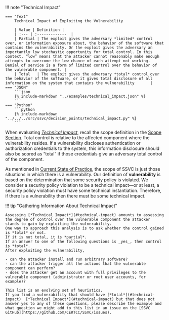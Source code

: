 !!! note "Technical Impact"

    === "Text"
        Technical Impact of Exploiting the Vulnerability
    
        | Value | Definition |
        | :--- | :-------------  |
        | Partial | The exploit gives the adversary *limited* control over, or information exposure about, the behavior of the software that contains the vulnerability. Or the exploit gives the adversary an importantly low stochastic opportunity for total control. In this context, “low” means that the attacker cannot reasonably make enough attempts to overcome the low chance of each attempt not working. Denial of service is a form of limited control over the behavior of the vulnerable component. |
        | Total   | The exploit gives the adversary *total* control over the behavior of the software, or it gives total disclosure of all information on the system that contains the vulnerability       |
    === "JSON"
        ```json
        {% include-markdown "../examples/technical_impact.json" %}
        ```
    === "Python"
        ```python
        {% include-markdown "../../../src/ssvc/decision_points/technical_impact.py" %}
        ```

When evaluating [*Technical Impact*](#technical-impact), recall the scope definition in the [Scope Section](#scope).
Total control is relative to the affected component where the vulnerability resides.
If a vulnerability discloses authentication or authorization credentials to the system, this information disclosure should also be scored as “total” if those credentials give an adversary total control of the component.

As mentioned in [Current State of Practice](#current-state-of-practice), the scope of SSVC is just those situations in which there is a vulnerability.
Our definition of **vulnerability** is based on the determination that some security policy is violated.
We consider a security policy violation to be a technical impact—or at least, a security policy violation must have some technical instantiation.
Therefore, if there is a vulnerability then there must be some technical impact.


!!! tip "Gathering Information About Technical Impact"

    Assessing [*Technical Impact*](#technical-impact) amounts to assessing the degree of control over the vulnerable component the attacker stands to gain by exploiting the vulnerability.
    One way to approach this analysis is to ask whether the control gained is *total* or not.
    If it is not total, it is *partial*.
    If an answer to one of the following questions is _yes_, then control is *total*.
    After exploiting the vulnerability,
 
    - can the attacker install and run arbitrary software?
    - can the attacker trigger all the actions that the vulnerable component can perform?
    - does the attacker get an account with full privileges to the vulnerable component (administrator or root user accounts, for example)?

    This list is an evolving set of heuristics.
    If you find a vulnerability that should have [*total*](#technical-impact)  [*Technical Impact*](#technical-impact) but that does not answer yes to any of these questions, please describe the example and what question we might add to this list in an issue on the [SSVC GitHub](https://github.com/CERTCC/SSVC/issues).

